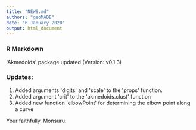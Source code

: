 ```yaml
---
title: "NEWS.md"
authors: "geoMADE"
date: "6 January 2020"
output: html_document
---
```


### R Markdown

'Akmedoids' package updated (Version: v0.1.3)

### Updates:

1. Added arguments 'digits' and 'scale' to the 'props' function. 
2. Added argument 'crit' to the 'akmedoids.clust' function
3. Added new function 'elbowPoint' for determining the elbow point along a curve

Your faithfully.
Monsuru.
